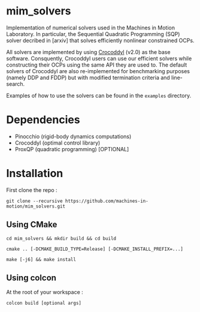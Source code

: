 # mim_solvers
Implementation of numerical solvers used in the Machines in Motion Laboratory. 
In particular, the Sequential Quadratic Programming (SQP) solver decribed in [arxiv] that solves efficiently nonlinear constrained OCPs.

All solvers are implemented by using [Crocoddyl](https://github.com/loco-3d/crocoddyl/tree/devel) (v2.0) as the base software. 
Consquently, Crocoddyl users can use our efficient solvers while constructing their OCPs using the same API they are used to. 
The default solvers of Crocoddyl are also re-implemented for benchmarking purposes (namely DDP and FDDP) but with modified termination criteria and line-search.

Examples of how to use the solvers can be found in the `examples` directory.

# Dependencies
- Pinocchio (rigid-body dynamics computations)
- Crocoddyl (optimal control library)
- ProxQP (quadratic programming) [OPTIONAL]

# Installation
First clone the repo :

`git clone --recursive https://github.com/machines-in-motion/mim_solvers.git`

  ## Using CMake
`cd mim_solvers && mkdir build && cd build`

`cmake .. [-DCMAKE_BUILD_TYPE=Release] [-DCMAKE_INSTALL_PREFIX=...]`

`make [-j6] && make install`

  ## Using colcon
At the root of your workspace :

`colcon build [optional args]`
